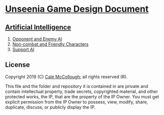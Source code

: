 # [Unseenia Game Design Document](../readme.md)

## [Artificial Intelligence](./readme.md)

1. [Opponent  and Enemy AI](./opponent_and_enemy_ai.md)
2. [Non-combat and Friendly Characters](./non-combat_and_friendly_characters.md)
3. [Support AI](./support_ai.md)

## License

Copyright 2019 (C) [Cale McCollough](https://calemccollough.github.io); all rights reserved (R).

This file and the folder and repository it is contained in are private and contain intellectual property, trade secrets, copyrighted material, and other protected works, the IP, that are the property of the IP Owner. You must get explicit permission from the IP Owner to possess, view, modify, share, duplicate, discuss, or publicly display the IP.
